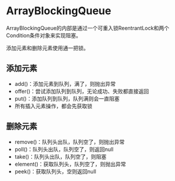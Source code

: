# ArrayBlockingQueue

ArrayBlockingQueue的内部是通过一个可重入锁ReentrantLock和两个Condition条件对象来实现阻塞。

添加元素和删除元素使用通一把锁。



## 添加元素

- add()：添加元素到队列，满了，则抛出异常
- offer()：尝试添加队列到队列，无论成功、失败都直接返回
- put()：添加队列到队列，队列满则会一直阻塞
- 所有插入元素操作，都会先获取锁



## 删除元素

- remove()：队列头出队，队列空了，则抛出异常
- poll()：队列头出队，队列空了，则返回null
- take()：队列头出队，队列空了，则阻塞
- element()：获取队列头，队列空了，则抛出异常
- peek()：获取队列头，空则返回null
